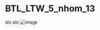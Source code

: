 # BTL_LTW_5_nhom_13
alo alo
![image](https://user-images.githubusercontent.com/61977108/171190093-51ae9b0c-696a-4027-96c7-1ed3c64bfdbf.png)
